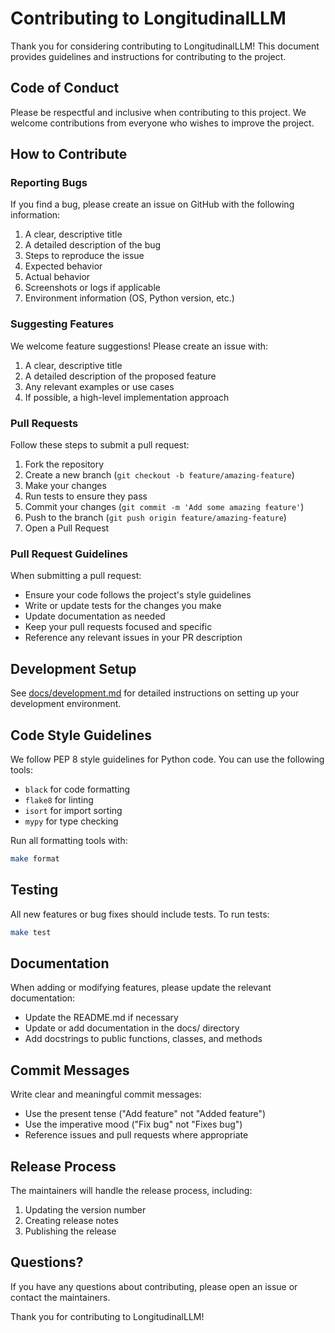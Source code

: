 # Contributing to LongitudinalLLM

Thank you for considering contributing to LongitudinalLLM! This document provides guidelines and instructions for contributing to the project.

## Code of Conduct

Please be respectful and inclusive when contributing to this project. We welcome contributions from everyone who wishes to improve the project.

## How to Contribute

### Reporting Bugs

If you find a bug, please create an issue on GitHub with the following information:

1. A clear, descriptive title
2. A detailed description of the bug
3. Steps to reproduce the issue
4. Expected behavior
5. Actual behavior
6. Screenshots or logs if applicable
7. Environment information (OS, Python version, etc.)

### Suggesting Features

We welcome feature suggestions! Please create an issue with:

1. A clear, descriptive title
2. A detailed description of the proposed feature
3. Any relevant examples or use cases
4. If possible, a high-level implementation approach

### Pull Requests

Follow these steps to submit a pull request:

1. Fork the repository
2. Create a new branch (`git checkout -b feature/amazing-feature`)
3. Make your changes
4. Run tests to ensure they pass
5. Commit your changes (`git commit -m 'Add some amazing feature'`)
6. Push to the branch (`git push origin feature/amazing-feature`)
7. Open a Pull Request

### Pull Request Guidelines

When submitting a pull request:

- Ensure your code follows the project's style guidelines
- Write or update tests for the changes you make
- Update documentation as needed
- Keep your pull requests focused and specific
- Reference any relevant issues in your PR description

## Development Setup

See [docs/development.md](docs/development.md) for detailed instructions on setting up your development environment.

## Code Style Guidelines

We follow PEP 8 style guidelines for Python code. You can use the following tools:

- `black` for code formatting
- `flake8` for linting
- `isort` for import sorting
- `mypy` for type checking

Run all formatting tools with:

```bash
make format
```

## Testing

All new features or bug fixes should include tests. To run tests:

```bash
make test
```

## Documentation

When adding or modifying features, please update the relevant documentation:

- Update the README.md if necessary
- Update or add documentation in the docs/ directory
- Add docstrings to public functions, classes, and methods

## Commit Messages

Write clear and meaningful commit messages:

- Use the present tense ("Add feature" not "Added feature")
- Use the imperative mood ("Fix bug" not "Fixes bug")
- Reference issues and pull requests where appropriate

## Release Process

The maintainers will handle the release process, including:

1. Updating the version number
2. Creating release notes
3. Publishing the release

## Questions?

If you have any questions about contributing, please open an issue or contact the maintainers.

Thank you for contributing to LongitudinalLLM!

